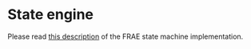 # State engine

Please read [this description](https://github.com/DEFRA/flood-risk-engine/blob/master/app/state_machines/flood_risk_engine/STATE_MACHINE_README.md) of the FRAE state machine implementation.
